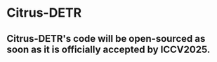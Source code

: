 # Citrus-DETR
## Citrus-DETR's code will be open-sourced as soon as it is officially accepted by ICCV2025.
